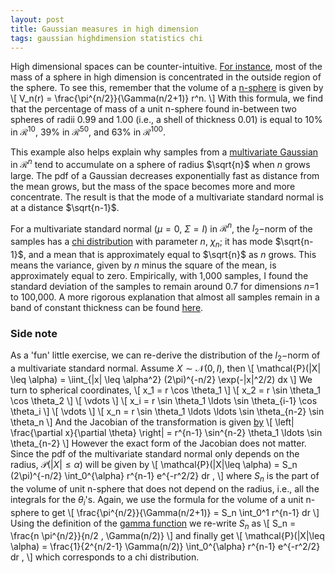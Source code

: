 ```yaml
---
layout: post
title: Gaussian measures in high dimension
tags: gaussian highdimension statistics chi 
---
```


High dimensional spaces can be counter-intuitive. [For instance](https://www.johndcook.com/blog/2011/09/01/multivariate-normal-shell/), 
most of the mass
of a sphere in high dimension is concentrated in the outside region of the sphere.
To see this, remember that the volume of a
[n-sphere](https://en.wikipedia.org/wiki/N-sphere#Volume_and_surface_area) is
given by
\\[ V_n(r) = \frac{\pi^{n/2}}{\Gamma(n/2+1)} r^n. \\]
With this formula, we find that the percentage of mass of a unit n-sphere found
in-between two spheres of radii 0.99 and 1.00 (i.e., a shell of thickness 0.01)
is equal to $10\%$ in $\mathcal{R}^{10}$, $39\%$ in $\mathcal{R}^{50}$, and $63\%$
in $\mathcal{R}^{100}$.

This example also helps explain why samples from a [multivariate Gaussian](https://en.wikipedia.org/wiki/Multivariate_normal_distribution)
in $\mathcal{R}^n$ tend to accumulate on a sphere of radius $\sqrt{n}$ when $n$
grows large.
The pdf of a Gaussian decreases exponentially fast as distance from the mean
grows, but the mass of the space becomes more and more concentrate. The result
is that the mode of a multivariate standard normal is at a distance
$\sqrt{n-1}$.

For a multivariate standard normal ($\mu=0$, $\Sigma=I$) in $\mathcal{R}^n$, the $l_2-$norm of the
samples has a [chi distribution](https://en.wikipedia.org/wiki/Chi_distribution)
with parameter $n$, $\chi_n$; it has mode $\sqrt{n-1}$, and a mean that is
approximately equal to $\sqrt{n}$ as $n$ grows. This means the variance, given
by $n$ minus the square of the mean, is approximately equal to zero. 
Empirically, with 1,000 samples, I found the standard deviation of the samples
to remain around 0.7 for dimensions $n=$1 to 100,000. A more rigorous
explanation that almost all samples remain in a band of constant thickness
can be found
[here](https://www.cs.cmu.edu/~venkatg/teaching/CStheory-infoage/chap1-high-dim-space.pdf).

### Side note
As a 'fun' little exercise, we can re-derive the distribution of the $l_2-$norm
of a multivariate standard normal. Assume $X \sim \mathcal{N}(0,I)$, then
\\[ \mathcal{P}(|X| \leq \alpha) = \iint_{|x| \leq \alpha^2} (2\pi)^{-n/2}
\exp(-\|x\|^2/2) dx \\]
We turn to spherical coordinates,
\\[ x_1  = r \cos \theta_1 \\]
\\[ x_2  = r \sin \theta_1 \cos \theta_2 \\]
\\[ \vdots \\]
\\[ x_i = r \sin \theta_1 \ldots \sin \theta_{i-1} \cos \theta_i \\]
\\[ \vdots \\]
\\[ x_n = r \sin \theta_1 \ldots \ldots \sin \theta_{n-2} \sin \theta_n \\]
And the Jacobian of the transformation is given 
[by](https://en.wikipedia.org/wiki/N-sphere#Spherical_coordinates)
\\[ \left| \frac{\partial x}{\partial \theta} \right| = r^{n-1} \sin^{n-2}
\theta_1 \ldots \sin \theta_{n-2} \\]
However the exact form of the Jacobian does not matter. Since the pdf of the
multivariate standard normal only depends on the radius, $\mathcal{P}(|X|\leq
\alpha)$ will be given by
\\[ \mathcal{P}(|X|\leq \alpha) = S_n (2\pi)^{-n/2} \int_0^{\alpha} r^{n-1}
e^{-r^2/2} dr , \\]
where $S_n$ is the part of the volume of unit n-sphere that does not depend on
the radius, i.e., all the integrals for the $\theta_i$'s. Again, we use the
formula for the volume of a unit n-sphere to get
\\[ \frac{\pi^{n/2}}{\Gamma(n/2+1)} = S_n \int_0^1 r^{n-1} dr \\]
Using the definition of the 
[gamma function](https://en.wikipedia.org/wiki/Gamma_function)
we re-write $S_n$ as
\\[ S_n = \frac{n \pi^{n/2}}{n/2 \, \Gamma(n/2)} \\]
and finally get
\\[ \mathcal{P}(|X|\leq \alpha) = 
\frac{1}{2^{n/2-1} \Gamma(n/2)} \int_0^{\alpha} r^{n-1}
e^{-r^2/2} dr , \\]
which corresponds to a chi distribution.
